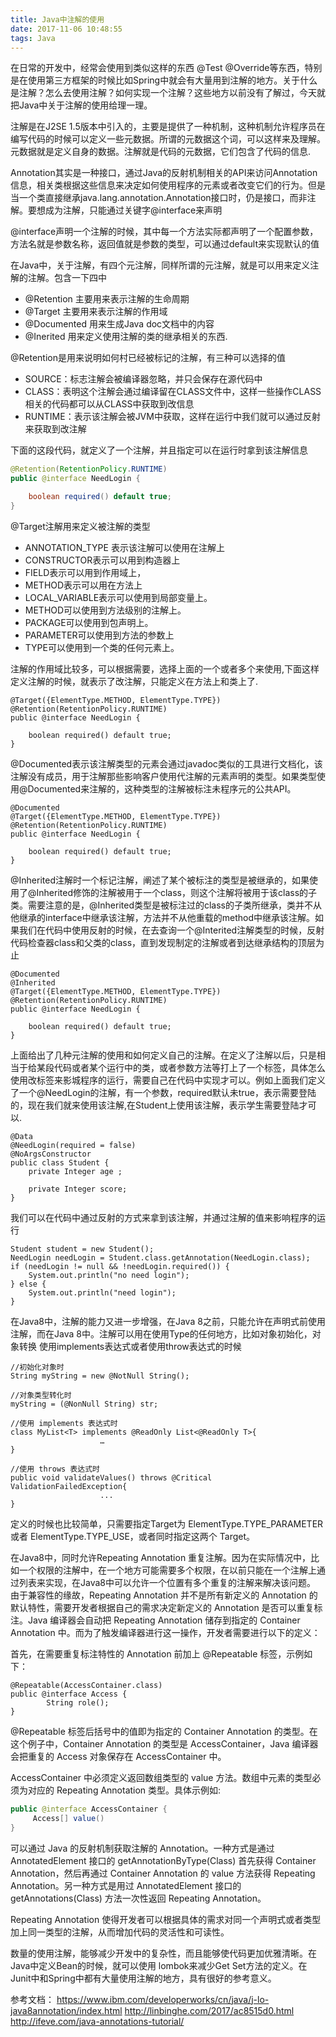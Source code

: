 ```yaml
---
title: Java中注解的使用
date: 2017-11-06 10:48:55
tags: Java
---
```


在日常的开发中，经常会使用到类似这样的东西 @Test @Override等东西，特别是在使用第三方框架的时候比如Spring中就会有大量用到注解的地方。关于什么是注解？怎么去使用注解？如何实现一个注解？这些地方以前没有了解过，今天就把Java中关于注解的使用给理一理。

注解是在J2SE 1.5版本中引入的，主要是提供了一种机制，这种机制允许程序员在编写代码的时候可以定义一些元数据。所谓的元数据这个词，可以这样来及理解。元数据就是定义自身的数据。注解就是代码的元数据，它们包含了代码的信息.

Annotation其实是一种接口，通过Java的反射机制相关的API来访问Annotation信息，相关类根据这些信息来决定如何使用程序的元素或者改变它们的行为。但是当一个类直接继承java.lang.annotation.Annotation接口时，仍是接口，而非注解。要想成为注解，只能通过关键字@interface来声明

@interface声明一个注解的时候，其中每一个方法实际都声明了一个配置参数，方法名就是参数名称，返回值就是参数的类型，可以通过default来实现默认的值

在Java中，关于注解，有四个元注解，同样所谓的元注解，就是可以用来定义注解的注解。包含一下四中

* @Retention 主要用来表示注解的生命周期
* @Target 主要用来表示注解的作用域
* @Documented 用来生成Java doc文档中的内容
* @Inerited 用来定义使用注解的类的继承相关的东西.

@Retention是用来说明如何村已经被标记的注解，有三种可以选择的值

* SOURCE：标志注解会被编译器忽略，并只会保存在源代码中
* CLASS：表明这个注解会通过编译留在CLASS文件中，这样一些操作CLASS相关的代码都可以从CLASS中获取到改信息
* RUNTIME：表示该注解会被JVM中获取，这样在运行中我们就可以通过反射来获取到改注解

下面的这段代码，就定义了一个注解，并且指定可以在运行时拿到该注解信息

```java 
@Retention(RetentionPolicy.RUNTIME)
public @interface NeedLogin {

    boolean required() default true;
}
```
@Target注解用来定义被注解的类型

* ANNOTATION_TYPE 表示该注解可以使用在注解上
* CONSTRUCTOR表示可以用到构造器上
* FIELD表示可以用到作用域上，
* METHOD表示可以用在方法上
* LOCAL_VARIABLE表示可以使用到局部变量上。
* METHOD可以使用到方法级别的注解上。
* PACKAGE可以使用到包声明上。
* PARAMETER可以使用到方法的参数上
* TYPE可以使用到一个类的任何元素上。

注解的作用域比较多，可以根据需要，选择上面的一个或者多个来使用,下面这样定义注解的时候，就表示了改注解，只能定义在方法上和类上了.
```
@Target({ElementType.METHOD, ElementType.TYPE})
@Retention(RetentionPolicy.RUNTIME)
public @interface NeedLogin {

    boolean required() default true;
}
```

@Documented表示该注解类型的元素会通过javadoc类似的工具进行文档化，该注解没有成员，用于注解那些影响客户使用代注解的元素声明的类型。如果类型使用@Documented来注解的，这种类型的注解被标注未程序元的公共API。
```
@Documented
@Target({ElementType.METHOD, ElementType.TYPE})
@Retention(RetentionPolicy.RUNTIME)
public @interface NeedLogin {

    boolean required() default true;
}
```

@Inherited注解时一个标记注解，阐述了某个被标注的类型是被继承的，如果使用了@Inherited修饰的注解被用于一个class，则这个注解将被用于该class的子类。需要注意的是，@Inherited类型是被标注过的class的子类所继承，类并不从他继承的interface中继承该注解，方法并不从他重载的method中继承该注解。如果我们在代码中使用反射的时候，在去查询一个@Interited注解类型的时候，反射代码检查器class和父类的class，直到发现制定的注解或者到达继承结构的顶层为止
```
@Documented
@Inherited
@Target({ElementType.METHOD, ElementType.TYPE})
@Retention(RetentionPolicy.RUNTIME)
public @interface NeedLogin {

    boolean required() default true;
}
```

上面给出了几种元注解的使用和如何定义自己的注解。在定义了注解以后，只是相当于给某段代码或者某个运行中的类，或者参数方法等打上了一个标签，具体怎么使用改标签来影城程序的运行，需要自己在代码中实现才可以。例如上面我们定义了一个@NeedLogin的注解，有一个参数，required默认未true，表示需要登陆的，现在我们就来使用该注解,在Student上使用该注解，表示学生需要登陆才可以.
```
@Data
@NeedLogin(required = false)
@NoArgsConstructor
public class Student {
    private Integer age ;

    private Integer score;
}

```

我们可以在代码中通过反射的方式来拿到该注解，并通过注解的值来影响程序的运行
```
Student student = new Student();
NeedLogin needLogin = Student.class.getAnnotation(NeedLogin.class);
if (needLogin != null && !needLogin.required()) {
    System.out.println("no need login");
} else {
    System.out.println("need login");
}
```

在Java8中，注解的能力又进一步增强，在Java 8之前，只能允许在声明式前使用注解，而在Java 8中。注解可以用在使用Type的任何地方，比如对象初始化，对象转换 使用implements表达式或者使用throw表达式的时候
```
//初始化对象时
String myString = new @NotNull String();

//对象类型转化时
myString = (@NonNull String) str;

//使用 implements 表达式时
class MyList<T> implements @ReadOnly List<@ReadOnly T>{
                    …
}

//使用 throws 表达式时
public void validateValues() throws @Critical ValidationFailedException{
                    ...
}
```
定义的时候也比较简单，只需要指定Target为 ElementType.TYPE_PARAMETER 或者 ElementType.TYPE_USE，或者同时指定这两个 Target。 

在Java8中，同时允许Repeating Annotation 重复注解。因为在实际情况中，比如一个权限的注解中，在一个地方可能需要多个权限，在以前只能在一个注解上通过列表来实现，在Java8中可以允许一个位置有多个重复的注解来解决该问题。
由于兼容性的缘故，Repeating Annotation 并不是所有新定义的 Annotation 的默认特性，需要开发者根据自己的需求决定新定义的 Annotation 是否可以重复标注。Java 编译器会自动把 Repeating Annotation 储存到指定的 Container Annotation 中。而为了触发编译器进行这一操作，开发者需要进行以下的定义：

首先，在需要重复标注特性的 Annotation 前加上 @Repeatable 标签，示例如下：
```
@Repeatable(AccessContainer.class)
public @interface Access {
        String role();
}
```
@Repeatable 标签后括号中的值即为指定的 Container Annotation 的类型。在这个例子中，Container Annotation 的类型是 AccessContainer，Java 编译器会把重复的 Access 对象保存在 AccessContainer 中。


AccessContainer 中必须定义返回数组类型的 value 方法。数组中元素的类型必须为对应的 Repeating Annotation 类型。具体示例如:
```java 
public @interface AccessContainer {
     Access[] value()
}
```

可以通过 Java 的反射机制获取注解的 Annotation。一种方式是通过 AnnotatedElement 接口的 getAnnotationByType(Class<T>) 首先获得 Container Annotation，然后再通过 Container Annotation 的 value 方法获得 Repeating Annotation。另一种方式是用过 AnnotatedElement 接口的 getAnnotations(Class<T>) 方法一次性返回 Repeating Annotation。

Repeating Annotation 使得开发者可以根据具体的需求对同一个声明式或者类型加上同一类型的注解，从而增加代码的灵活性和可读性。

数量的使用注解，能够减少开发中的复杂性，而且能够使代码更加优雅清晰。在Java中定义Bean的时候，就可以使用 lombok来减少Get Set方法的定义。在Junit中和Spring中都有大量使用注解的地方，具有很好的参考意义。

参考文档：
https://www.ibm.com/developerworks/cn/java/j-lo-java8annotation/index.html 
http://linbinghe.com/2017/ac8515d0.html
http://ifeve.com/java-annotations-tutorial/
